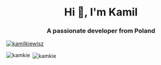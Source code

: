 <!--
**kamkie/kamkie** is a ✨ _special_ ✨ repository because its `README.md` (this file) appears on your GitHub profile.

Here are some ideas to get you started:

- 🔭 I’m currently working on ...
- 🌱 I’m currently learning ...
- 👯 I’m looking to collaborate on ...
- 🤔 I’m looking for help with ...
- 💬 Ask me about ...
- 📫 How to reach me: ...
- 😄 Pronouns: ...
- ⚡ Fun fact: ...
-->
<h1 align="center">Hi 👋, I'm Kamil</h1>
<h3 align="center">A passionate developer from Poland</h3>

<p align="left"> <a href="https://twitter.com/kamilkiewisz" target="blank"><img src="https://img.shields.io/twitter/follow/kamilkiewisz?logo=twitter&style=for-the-badge" alt="kamilkiewisz" /></a> </p>

<p><img align="left" src="https://github-readme-stats.vercel.app/api/top-langs/?username=kamkie&layout=compact" alt="kamkie" /></p>

<p>&nbsp;<img align="center" src="https://github-readme-stats.vercel.app/api?username=kamkie&show_icons=true" alt="kamkie" /></p>
